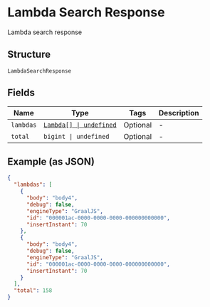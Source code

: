 
# Lambda Search Response

Lambda search response

## Structure

`LambdaSearchResponse`

## Fields

| Name | Type | Tags | Description |
|  --- | --- | --- | --- |
| `lambdas` | [`Lambda[] \| undefined`](../../doc/models/lambda.md) | Optional | - |
| `total` | `bigint \| undefined` | Optional | - |

## Example (as JSON)

```json
{
  "lambdas": [
    {
      "body": "body4",
      "debug": false,
      "engineType": "GraalJS",
      "id": "000001ac-0000-0000-0000-000000000000",
      "insertInstant": 70
    },
    {
      "body": "body4",
      "debug": false,
      "engineType": "GraalJS",
      "id": "000001ac-0000-0000-0000-000000000000",
      "insertInstant": 70
    }
  ],
  "total": 158
}
```

